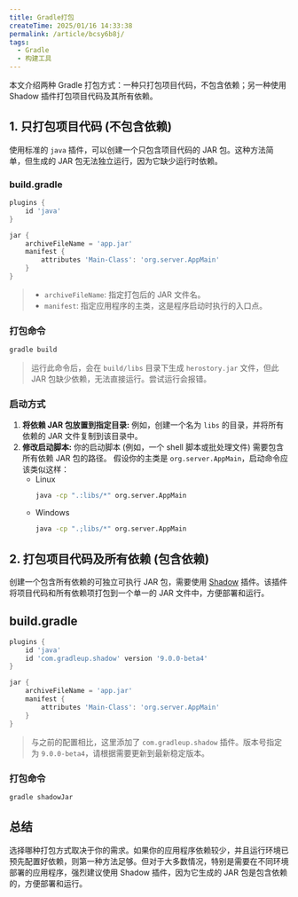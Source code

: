 ```yaml
---
title: Gradle打包
createTime: 2025/01/16 14:33:38
permalink: /article/bcsy6b8j/
tags:
  - Gradle
  - 构建工具
---
```

本文介绍两种 Gradle 打包方式：一种只打包项目代码，不包含依赖；另一种使用 Shadow 插件打包项目代码及其所有依赖。

## 1. 只打包项目代码 (不包含依赖)

使用标准的 `java` 插件，可以创建一个只包含项目代码的 JAR 包。这种方法简单，但生成的 JAR 包无法独立运行，因为它缺少运行时依赖。

### build.gradle

```groovy
plugins {
    id 'java'
}

jar {
    archiveFileName = 'app.jar'
    manifest {
        attributes 'Main-Class': 'org.server.AppMain'
    }
}
```
>- `archiveFileName`: 指定打包后的 JAR 文件名。
>- `manifest`: 指定应用程序的主类，这是程序启动时执行的入口点。 
### 打包命令

```bash
gradle build
```
>运行此命令后，会在 `build/libs` 目录下生成 `herostory.jar` 文件，但此 JAR 包缺少依赖，无法直接运行。尝试运行会报错。

### 启动方式

1. **将依赖 JAR 包放置到指定目录:** 例如，创建一个名为 `libs` 的目录，并将所有依赖的 JAR 文件复制到该目录中。
2. **修改启动脚本:** 你的启动脚本 (例如，一个 shell 脚本或批处理文件) 需要包含所有依赖 JAR 包的路径。 假设你的主类是 `org.server.AppMain`，启动命令应该类似这样：
	- Linux
		```bash
		java -cp ".:libs/*" org.server.AppMain
		```
	- Windows
		```bash
		java -cp ".;libs/*" org.server.AppMain
		```
## 2. 打包项目代码及所有依赖 (包含依赖)

创建一个包含所有依赖的可独立可执行 JAR 包，需要使用 [Shadow](https://gradleup.com/shadow/getting-started/#default-java-groovy-tasks) 插件。该插件将项目代码和所有依赖项打包到一个单一的 JAR 文件中，方便部署和运行。
## build.gradle

```groovy
plugins {
    id 'java'
    id 'com.gradleup.shadow' version '9.0.0-beta4'
}

jar {
    archiveFileName = 'app.jar'
    manifest {
        attributes 'Main-Class': 'org.server.AppMain'
    }
}
```
>与之前的配置相比，这里添加了 `com.gradleup.shadow` 插件。版本号指定为 `9.0.0-beta4`，请根据需要更新到最新稳定版本。

### 打包命令

```bash
gradle shadowJar
```

## 总结

选择哪种打包方式取决于你的需求。如果你的应用程序依赖较少，并且运行环境已预先配置好依赖，则第一种方法足够。但对于大多数情况，特别是需要在不同环境部署的应用程序，强烈建议使用 Shadow 插件，因为它生成的 JAR 包是包含依赖的，方便部署和运行。